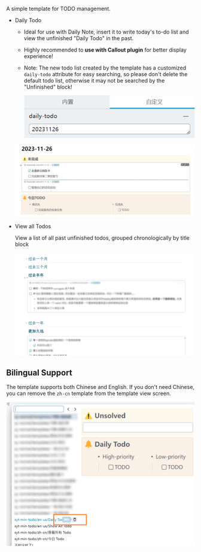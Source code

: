 A simple template for TODO management.

- Daily Todo

  - Ideal for use with Daily Note, insert it to write today's to-do list and view the unfinished "Daily Todo" in the past.
  - Highly recommended to **use with Callout plugin** for better display experience!
  - Note: The new todo list created by the template has a customized `daily-todo` attribute for easy searching, so please don't delete the default todo list, otherwise it may not be searched by the "Unfinished" block!

    ![](asset/zh/Attr.png)


  ![](asset/zh/Daily.png)


- View all Todos

  View a list of all past unfinished todos, grouped chronologically by title block

  ![](asset/zh/ShowAll.png)


## Bilingual Support

The template supports both Chinese and English. If you don't need Chinese, you can remove the `zh-cn` template from the template view screen.

![](asset/zh/Del.png)